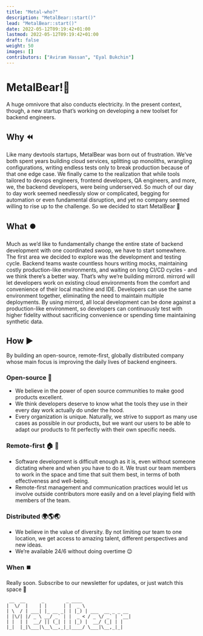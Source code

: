 ```yaml
---
title: "Metal-who?"
description: "MetalBear::start()"
lead: "MetalBear::start()"
date: 2022-05-12T09:19:42+01:00
lastmod: 2022-05-12T09:19:42+01:00
draft: false
weight: 50
images: []
contributors: ["Aviram Hassan", "Eyal Bukchin"]
---
```


# MetalBear!🐻
A huge omnivore that also conducts electricity. In the present context, though, a new startup that’s working on developing a new toolset for backend engineers.
## Why ⏪
Like many devtools startups, MetalBear was born out of frustration. We've both spent years building cloud services, splitting up monoliths, wrangling configurations, writing endless tests only to break production because of that one edge case. We finally came to the realization that while tools tailored to devops engineers, frontend developers, QA engineers, and more, we, the backend developers, were being underserved. So much of our day to day work seemed needlessly slow or complicated, begging for automation or even fundamental disruption, and yet no company seemed willing to rise up to the challenge. So we decided to start MetalBear 🐻
## What ⏺️
Much as we’d like to fundamentally change the entire state of backend development with one coordinated swoop, we have to start somewhere. The first area we decided to explore was the development and testing cycle. Backend teams waste countless hours writing mocks, maintaining costly production-like environments, and waiting on long CI/CD cycles - and we think there’s a better way. That’s why we’re building mirrord. mirrord will let developers work on existing cloud environments from the comfort and convenience of their local machine and IDE. Developers can use the same environment together, eliminating the need to maintain multiple deployments. By using mirrord, all local development can be done against a production-like environment, so developers can continuously test with higher fidelity without sacrificing convenience or spending time maintaining synthetic data.

## How ▶️
By building an open-source, remote-first, globally distributed company whose main focus is improving the daily lives of backend engineers.

### Open-source 📖
* We believe in the power of open source communities to make good products excellent.
* We think developers deserve to know what the tools they use in their every day work actually do under the hood. 
* Every organization is unique. Naturally, we strive to support as many use cases as possible in our products, but we want our users to be able to adapt our products to fit perfectly with their own specific needs.

### Remote-first 🏠 🏡
* Software development is difficult enough as it is, even without someone dictating where and when you have to do it. We trust our team members to work in the space and time that suit them best, in terms of both effectiveness and well-being.
* Remote-first management and communication practices would let us involve outside contributors more easily and on a level playing field with members of the team.
### Distributed 🌍🌎🌏
* We believe in the value of diversity. By not limiting our team to one location, we get access to amazing talent, different perspectives and new ideas.
* We’re available 24/6 without doing overtime 😉


### When ⏹️ 
Really soon. Subscribe to our newsletter for updates, or just watch this space 🐻

```
 __  __      _        _ ____                  
|  \/  |    | |      | |  _ \                 
| \  / | ___| |_ __ _| | |_) | ___  __ _ _ __ 
| |\/| |/ _ \ __/ _` | |  _ < / _ \/ _` | '__|
| |  | |  __/ || (_| | | |_) |  __/ (_| | |   
|_|  |_|\___|\__\__,_|_|____/ \___|\__,_|_|   
```
